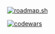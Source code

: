<a href="https://roadmap.sh"><img src="https://roadmap.sh/card/tall/65d8952466cd6d03d2da188c?variant=dark&roadmaps=aspnet-core%2Csql%2Ccpp%2Cdatastructures-and-algorithms" alt="roadmap.sh"/></a>


[![codewars](https://www.codewars.com/users/AkToHuyC/badges/large)](https://www.codewars.com/users/AkToHuyC)
